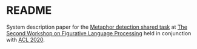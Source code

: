 # README

System description paper for the [Metaphor detection shared
task](https://sites.google.com/view/figlang2020/shared-tasks) at [The Second
Workshop on Figurative Language
Processing](https://sites.google.com/view/figlang2020/) held in conjunction
with [ACL 2020](https://acl2020.org/).
